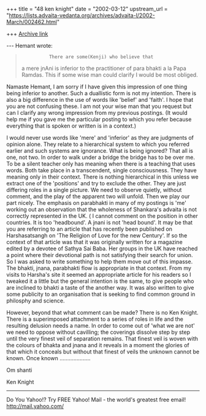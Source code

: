 +++
title = "48 ken knight"
date = "2002-03-12"
upstream_url = "https://lists.advaita-vedanta.org/archives/advaita-l/2002-March/002462.html"

+++
[Archive link](https://lists.advaita-vedanta.org/archives/advaita-l/2002-March/002462.html)

--- Hemant <reachhemant at ETH.NET> wrote:
>               There are some(Kenji) who believe that
> a mere jnAni  is inferior to the practitioner of
> para bhakti a la Papa Ramdas. This if  some wise man
> could clarify I would be most obliged.

Namaste Hemant,
I am sorry if I have given this impression of one
thing being inferior to another. Such a duallistic
form is not my intention. There is also a big
difference in the use of words like 'belief' and
'faith'. I hope that you are not confusing these. I am
not your wise man that you request but can I clarify
any wrong impression from my previous postings.
(It would help me if you gave me the particular
posting to which you refer because everything that is
spoken or written is in a context.)

I would never use words like 'mere' and 'inferior' as
they are judgments of opinion alone.  They relate to a
hierarchical system to which you referred earlier and
such systems are ignorance. What is being ignored?
That all is one, not two.  In order to walk under a
bridge the bridge has to be over me. To be a silent
teacher only has meaning when there is a teaching that
uses words.  Both take place in a transcendent, single
consciousness. They have meaning only in their
context.
There is nothing hierarchical in this unless we
extract one of the 'positions' and try to exclude the
other. They are just differing roles in a single
picture. We need to observe quietly, without comment,
and the play of the apparent two will unfold. Then we
play our part nicely.
The emphasis on parabhakti in many of my postings is
'me' working out an observation that the wholeness of
Shankara's advaita is not correctly represented in the
UK. ( I cannot comment on the position in other
countries.  It is too 'headbound'. A jnani is not
'head bound'.
It may be that you are referring to an article that
has recently been published on Harshasatsangh on 'The
Religion of Love for the new Century'. If so the
context of that article was that it was originally
written for a magazine edited by a devotee of Sathya
Sai Baba. Her groups in the UK have reached a point
where their devotional path is not satisfying their
search for union. So I was asked to write something to
help them move out of this impasse. The bhakti, jnana,
parabhakti flow is appropriate in that context. From
my visits to Harsha's site it seemed an appropriate
article for his readers so I tweaked it a little but
the general intention is the same, to give people who
are inclined to bhakti a taste of the another way. It
was also written to give some publicity to an
organisation that is seeking to find common ground in
philosphy and science.

However, beyond that what comment can be made? There
is no Ken Knight.  There is a superimposed attachment
to a series of roles in life and the resulting
delusion needs a name. In order to come out of 'what
we are not' we need to oppose without cavilling; the
coverings dissolve step by step until the very finest
veil of separation remains. That finest veil is woven
with the colours of bhakta and jnana and it reveals in
a moment the glories of that which it conceals but
without that finest of  veils the unknown cannot be
known. Once known ....................

Om shanti

Ken Knight


__________________________________________________
Do You Yahoo!?
Try FREE Yahoo! Mail - the world's greatest free email!
http://mail.yahoo.com/

